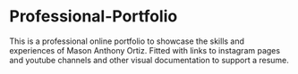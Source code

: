 # Professional-Portfolio
This is a professional online portfolio to showcase the skills and experiences of Mason Anthony Ortiz.
Fitted with links to instagram pages and youtube channels and other visual documentation to support a resume.
